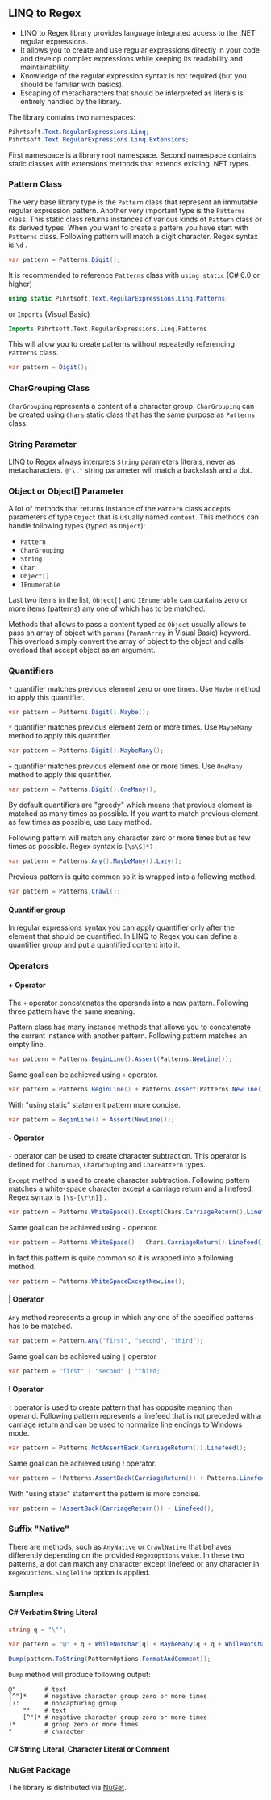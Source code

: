 ## LINQ to Regex
* LINQ to Regex library provides language integrated access to the .NET regular expressions.
* It allows you to create and use regular expressions directly in your code and develop complex expressions while keeping its readability and maintainability.
* Knowledge of the regular expression syntax is not required (but you should be familiar with basics).
* Escaping of metacharacters that should be interpreted as literals is entirely handled by the library.

The library contains two namespaces:
```c#
Pihrtsoft.Text.RegularExpressions.Linq;
Pihrtsoft.Text.RegularExpressions.Linq.Extensions;
```
First namespace is a library root namespace. Second namespace contains static classes with extensions methods that extends existing .NET types.

### Pattern Class
The very base library type is the `Pattern` class that represent an immutable regular expression pattern.
Another very important type is the `Patterns` class. This static class returns instances of various kinds of `Pattern` class or its derived types.
When you want to create a pattern you have start with `Patterns` class.
Following pattern will match a digit character. Regex syntax is `\d` .
```c#
var pattern = Patterns.Digit();
```

It is recommended to reference `Patterns` class with `using static` (C# 6.0 or higher)
```c#
using static Pihrtsoft.Text.RegularExpressions.Linq.Patterns;
```
or `Imports` (Visual Basic)
```vb
Imports Pihrtsoft.Text.RegularExpressions.Linq.Patterns
```
This will allow you to create patterns without repeatedly referencing `Patterns` class.
```c#
var pattern = Digit();
```

### CharGrouping Class

`CharGrouping` represents a content of a character group. `CharGrouping` can be created using `Chars` static class that has the same purpose as `Patterns` class.

### String Parameter
LINQ to Regex always interprets `String` parameters literals, never as metacharacters. `@"\."` string parameter will match a backslash and a dot.

### Object or Object[]  Parameter
A lot of methods that returns instance of the `Pattern` class accepts parameters of type `Object` that is usually named `content`. This methods can handle following types (typed as `Object`):
* `Pattern`
* `CharGrouping`
* `String`
* `Char`
* `Object[]`
* `IEnumerable`

Last two items in the list, `Object[]` and `IEnumerable` can contains zero or more items (patterns) any one of which has to be matched.

Methods that allows to pass a content typed as `Object` usually allows to pass an array of object with `params` (`ParamArray` in Visual Basic) keyword. This overload simply convert the array of object to the object and calls overload that accept object as an argument. 

### Quantifiers

`?` quantifier matches previous element zero or one times. Use `Maybe` method to apply this quantifier.
```c#
var pattern = Patterns.Digit().Maybe();
```
`*` quantifier matches previous element zero or more times. Use `MaybeMany` method to apply this quantifier.
```c#
var pattern = Patterns.Digit().MaybeMany();
```
`+` quantifier matches previous element one or more times. Use `OneMany` method to apply this quantifier.
```c#
var pattern = Patterns.Digit().OneMany();
```

By default quantifiers are "greedy" which means that previous element is matched as many times as possible. If you want to match previous element as few times as possible, use `Lazy` method.

Following pattern will match any character zero or more times but as few times as possible. Regex syntax is `[\s\S]*?` .
```c#
var pattern = Patterns.Any().MaybeMany().Lazy();
```

Previous pattern is quite common so it is wrapped into a following method.
```c#
var pattern = Patterns.Crawl();
```

#### Quantifier group

In regular expressions syntax you can apply quantifier only after the element that should be quantified. In LINQ to Regex you can define a quantifier group and put a quantified content into it.

### Operators
#### + Operator
The `+` operator concatenates the operands into a new pattern. Following three pattern have the same meaning.

Pattern class has many instance methods that allows you to concatenate the current instance with another pattern. Following pattern matches an empty line.
```c#
var pattern = Patterns.BeginLine().Assert(Patterns.NewLine());
```
Same goal can be achieved using `+` operator.
```c#
var pattern = Patterns.BeginLine() + Patterns.Assert(Patterns.NewLine());
```
With "using static" statement pattern more concise.
```c#
var pattern = BeginLine() + Assert(NewLine());
```

#### - Operator
`-` operator can be used to create character subtraction. This operator is defined for `CharGroup`, `CharGrouping` and `CharPattern` types.

`Except` method is used to create character subtraction. Following pattern matches a white-space character except a carriage return and a linefeed. Regex syntax is `[\s-[\r\n]]` .
```c#
var pattern = Patterns.WhiteSpace().Except(Chars.CarriageReturn().Linefeed());
```
Same goal can be achieved using `-` operator.
```c#
var pattern = Patterns.WhiteSpace() - Chars.CarriageReturn().Linefeed();
```
In fact this pattern is quite common so it is wrapped into a following method.
```c#
var pattern = Patterns.WhiteSpaceExceptNewLine();
```

#### | Operator
`Any` method represents a group in which any one of the specified patterns has to be matched.
```c#
var pattern = Pattern.Any("first", "second", "third");
```
Same goal can be achieved using `|` operator
```c#
var pattern = "first" | "second" | "third;
```

#### ! Operator
`!` operator is used to create pattern that has opposite meaning than operand. Following pattern represents a linefeed that is not preceded with a carriage return and can be used to normalize line endings to Windows mode.
```c#
var pattern = Patterns.NotAssertBack(CarriageReturn()).Linefeed();
```
Same goal can be achieved using ! operator.
```c#
var pattern = !Patterns.AssertBack(CarriageReturn()) + Patterns.Linefeed();
```

With "using static" statement the pattern is more concise.
```c#
var pattern = !AssertBack(CarriageReturn()) + Linefeed();
```

### Suffix "Native"

There are methods, such as `AnyNative` or `CrawlNative` that behaves differently depending on the provided `RegexOptions` value.
In these two patterns, a dot can match any character except linefeed or any character in `RegexOptions.Singleline` option is applied.

### Samples

#### C# Verbatim String Literal
```c#
string q = "\"";

var pattern = "@" + q + WhileNotChar(q) + MaybeMany(q + q + WhileNotChar(q)) + q;

Dump(pattern.ToString(PatternOptions.FormatAndComment));
```

`Dump` method will produce following output:
```
@"        # text
[^"]*     # negative character group zero or more times
(?:       # noncapturing group
    ""    # text
    [^"]* # negative character group zero or more times
)*        # group zero or more times
"         # character
```

#### C# String Literal, Character Literal or Comment

### NuGet Package
The library is distributed via [NuGet](https://www.nuget.org/packages/LinqToRegex).
